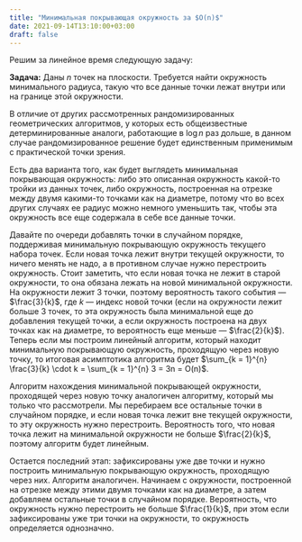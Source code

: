 ```yaml
---
title: "Минимальная покрывающая окружность за $O(n)$"
date: 2021-09-14T13:10:00+03:00
draft: false
---
```


Решим за линейное время следующую задачу:

**Задача:**
Даны $n$ точек на плоскости. Требуется найти окружность минимального радиуса, такую что все данные точки лежат внутри или на границе этой окружности.


В отличие от других рассмотренных рандомизированных геометрических алгоритмов, у которых есть общеизвестные детерминированные аналоги, работающие в $\log n$ раз дольше, в данном случае рандомизированное решение будет единственным применимым с практической точки зрения.

Есть два варианта того, как будет выглядеть минимальная покрывающая окружность: либо это описанная окружность какой-то тройки из данных точек, либо окружность, построенная на отрезке между двумя какими-то точками как на диаметре, потому что во всех других случаях ее радиус можно немного уменьшить так, чтобы эта окружность все еще содержала в себе все данные точки.

<script type="text/tikz">
\definecolor{ududff}{rgb}{0.30196078431372547,0.30196078431372547,1.}

\begin{tikzpicture}[line cap=round,line join=round,x=1.0cm,y=1.0cm]
%\clip(1.9532993692172027,-5.315606491485562) rectangle (22.418083000629153,7.063910164237411);
\draw [line width=2.pt] (6.945547737616033,-1.3701101896033616) circle (2.15982720768932cm);
\draw [line width=2.pt] (12.353435313049506,-1.4407171317673966) circle (2.261063915530779cm);
\begin{scriptsize}
\draw [fill=ududff] (5.291407518931119,0.018656782931653123) circle (2.5pt);
\draw [fill=ududff] (9.01532716333559,-0.7529662064494537) circle (2.5pt);
\draw [fill=ududff] (5.9,-3.26) circle (2.5pt);
\draw [fill=ududff] (10.474701078034638,-0.18263617081993994) circle (2.5pt);
\draw [fill=ududff] (14.232169548064373,-2.6987980927148527) circle (2.0pt);
\end{scriptsize}
\end{tikzpicture}
</script>

Давайте по очереди добавлять точки в случайном порядке, поддерживая минимальную покрывающую окружность текущего набора точек. Если новая точка лежит внутри текущей окружности, то ничего менять не надо, а в противном случае нужно перестроить окружность. Стоит заметить, что если новая точка не лежит в старой окружности, то она обязана лежать на новой минимальной окружности. На окружности лежит $3$ точки, поэтому вероятность такого события — $\frac{3}{k}$, где $k$ — индекс новой точки (если на окружности лежит больше $3$ точек, то эта окружность была минимальной еще до добавления текущей точки, а если окружность построена на двух точках как на диаметре, то вероятность еще меньше — $\frac{2}{k}$). Теперь если мы построим линейный алгоритм, который находит минимальную покрывающую окружность, проходящую через новую точку, то итоговая асимптотика алгоритма будет $\sum_{k = 1}^{n} \frac{3}{k} \cdot k = \sum_{k = 1}^{n} 3 = 3n = O(n)$.

<script type="text/tikz">
\begin{tikzpicture}[line cap=round,line join=round,x=1.0cm,y=1.0cm]
%\clip(0.5970946385918617,-5.021501998660121) rectangle (14.329747363302438,3.2856272725172593);
\draw [line width=2.pt] (7.309601593625497,-1.3147011952191234) circle (3.194715623859915cm);
\begin{scriptsize}
\draw [fill=ududff] (7.3,1.88) circle (2.5pt);
\draw [fill=ududff] (4.24,-2.2) circle (2.5pt);
\draw [fill=ududff] (10.26,-2.54) circle (2.5pt);
\draw [fill=ududff] (7.58,0.24) circle (2.5pt);
\draw [fill=ududff] (6.08,-0.84) circle (2.5pt);
\draw [fill=ududff] (8.52,-3.54) circle (2.5pt);
\draw [fill=ududff] (8.92,-0.76) circle (2.5pt);
\draw [fill=ududff] (6.4,-2.92) circle (2.5pt);
\draw [fill=red] (4.08,0.79) circle (2.5pt);
\end{scriptsize}
\end{tikzpicture}
</script>

Алгоритм нахождения минимальной покрывающей окружности, проходящей через новую точку аналогичен алгоритму, который мы только что рассмотрели. Мы перебираем все остальные точки в случайном порядке, и если новая точка лежит вне текущей окружности, то эту окружность нужно перестроить. Вероятность того, что новая точка лежит на минимальной окружности не больше $\frac{2}{k}$, поэтому алгоритм будет линейным.

Остается последний этап: зафиксированы уже две точки и нужно построить минимальную покрывающую окружность, проходящую через них. Алгоритм аналогичен. Начинаем с окружности, построенной на отрезке между этими двумя точками как на диаметре, а затем добавляем остальные точки в случайном порядке. Вероятность, что окружность нужно перестроить не больше $\frac{1}{k}$, при этом если зафиксированы уже три точки на окружности, то окружность определяется однозначно.


